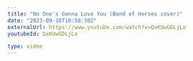 ```yaml
---
title: "No One's Gonna Love You (Band of Horses cover)"
date: "2023-09-10T10:58:30Z"
externalUrl: https://www.youtube.com/watch?v=QxKUwGDLjLo
youtubeId: QxKUwGDLjLo

type: video
---
```

